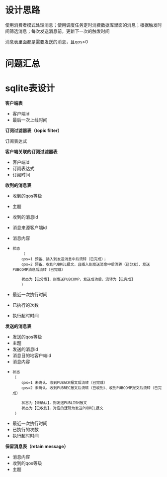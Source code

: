 # 设计思路
使用消费者模式处理消息；使用调度任务定时消费数据库里面的消息；根据触发时间筛选消息；每次发送消息前，更新下一次的触发时间

消息表里面都是需要发送的消息，且qos>0
# 问题汇总


# sqlite表设计
**客户端表**
- 客户端id
- 最后一次上线时间

**订阅过滤器表（topic filter）**


订阅表达式

**客户端关联的订阅过滤器表**
- 客户端id
- 订阅表达式
- 订阅时间

**收到的消息表**
- 收到的qos等级
- 主题
- 收到的消息id
- 消息来源客户端id
- 消息内容
- ``` 
  状态
      （
      qos=1 预备、插入到发送消息中后流转（已完成）；
      qos=2 预备、收到PUBREL报文，且插入到发送消息中后流转（已分发）、发送PUBCOMP消息后流转（已完成）
      
      状态为【已分发】，则发送PUBCOMP，发送成功后，流转为【已完成】
      ）
  ```




- 最近一次执行时间
- 已执行的次数
- 执行超时时间

**发送的消息表**
- 发送的qos等级
- 主题
- 发送的消息id
- 消息目的地客户端id
- 消息内容
- ```
  状态
  （
      qos=1 未确认、收到PUBACK报文后流转（已完成）
      qos=2 未确认、收到PUBREC报文后流转（已收到）、收到PUBCOMP报文后流转（已完成）
      
      状态为【未确认】，则发送PUBLISH报文
      状态为【已收到】，对应的逻辑为发送PUBREL报文
   ）
   ```
- 最近一次执行时间
- 已执行的次数
- 执行超时时间

**保留消息表（retain message）**
- 消息内容
- 收到的qos等级
- 主题

